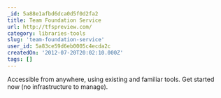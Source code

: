 ```yaml
---
_id: 5a88e1afbd6dca0d5f0d2fa2
title: Team Foundation Service
url: http://tfspreview.com/
category: libraries-tools
slug: 'team-foundation-service'
user_id: 5a83ce59d6eb0005c4ecda2c
createdOn: '2012-07-20T20:02:10.000Z'
tags: []
---
```


Accessible from anywhere, using existing and familiar tools. Get started now (no infrastructure to manage).
